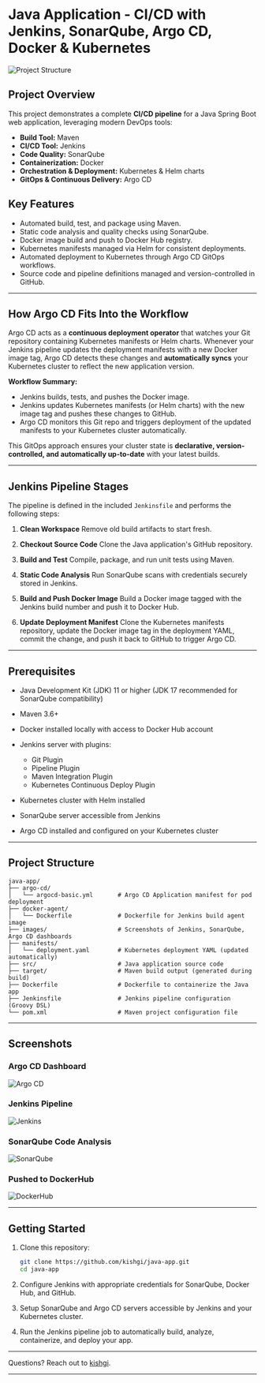 # Java Application - CI/CD with Jenkins, SonarQube, Argo CD, Docker & Kubernetes

![Project Structure](images/project-structure.png)

## Project Overview

This project demonstrates a complete **CI/CD pipeline** for a Java Spring Boot web application, leveraging modern DevOps tools:

- **Build Tool:** Maven
- **CI/CD Tool:** Jenkins
- **Code Quality:** SonarQube
- **Containerization:** Docker
- **Orchestration & Deployment:** Kubernetes & Helm charts
- **GitOps & Continuous Delivery:** Argo CD

## Key Features

- Automated build, test, and package using Maven.
- Static code analysis and quality checks using SonarQube.
- Docker image build and push to Docker Hub registry.
- Kubernetes manifests managed via Helm for consistent deployments.
- Automated deployment to Kubernetes through Argo CD GitOps workflows.
- Source code and pipeline definitions managed and version-controlled in GitHub.

---

## How Argo CD Fits Into the Workflow

Argo CD acts as a **continuous deployment operator** that watches your Git repository containing Kubernetes manifests or Helm charts. Whenever your Jenkins pipeline updates the deployment manifests with a new Docker image tag, Argo CD detects these changes and **automatically syncs** your Kubernetes cluster to reflect the new application version.

**Workflow Summary:**

- Jenkins builds, tests, and pushes the Docker image.
- Jenkins updates Kubernetes manifests (or Helm charts) with the new image tag and pushes these changes to GitHub.
- Argo CD monitors this Git repo and triggers deployment of the updated manifests to your Kubernetes cluster automatically.

This GitOps approach ensures your cluster state is **declarative, version-controlled, and automatically up-to-date** with your latest builds.

---

## Jenkins Pipeline Stages

The pipeline is defined in the included `Jenkinsfile` and performs the following steps:

1. **Clean Workspace**
   Remove old build artifacts to start fresh.

2. **Checkout Source Code**
   Clone the Java application's GitHub repository.

3. **Build and Test**
   Compile, package, and run unit tests using Maven.

4. **Static Code Analysis**
   Run SonarQube scans with credentials securely stored in Jenkins.

5. **Build and Push Docker Image**
   Build a Docker image tagged with the Jenkins build number and push it to Docker Hub.

6. **Update Deployment Manifest**
   Clone the Kubernetes manifests repository, update the Docker image tag in the deployment YAML, commit the change, and push it back to GitHub to trigger Argo CD.

---

## Prerequisites

- Java Development Kit (JDK) 11 or higher (JDK 17 recommended for SonarQube compatibility)
- Maven 3.6+
- Docker installed locally with access to Docker Hub account
- Jenkins server with plugins:

  - Git Plugin
  - Pipeline Plugin
  - Maven Integration Plugin
  - Kubernetes Continuous Deploy Plugin

- Kubernetes cluster with Helm installed
- SonarQube server accessible from Jenkins
- Argo CD installed and configured on your Kubernetes cluster

---

## Project Structure

```
java-app/
├── argo-cd/
│   └── argocd-basic.yml       # Argo CD Application manifest for pod deployment
├── docker-agent/
│   └── Dockerfile             # Dockerfile for Jenkins build agent image
├── images/                    # Screenshots of Jenkins, SonarQube, Argo CD dashboards
├── manifests/
│   └── deployment.yaml        # Kubernetes deployment YAML (updated automatically)
├── src/                       # Java application source code
├── target/                    # Maven build output (generated during build)
├── Dockerfile                 # Dockerfile to containerize the Java app
├── Jenkinsfile                # Jenkins pipeline configuration (Groovy DSL)
└── pom.xml                    # Maven project configuration file
```

---

## Screenshots

### Argo CD Dashboard

![Argo CD](images/argo-cd.png)

### Jenkins Pipeline

![Jenkins](images/jenkins.png)

### SonarQube Code Analysis

![SonarQube](images/sonarqube.png)

### Pushed to DockerHub

![DockerHub](images/dockerhub.png)

---

## Getting Started

1. Clone this repository:

   ```bash
   git clone https://github.com/kishgi/java-app.git
   cd java-app
   ```

2. Configure Jenkins with appropriate credentials for SonarQube, Docker Hub, and GitHub.

3. Setup SonarQube and Argo CD servers accessible by Jenkins and your Kubernetes cluster.

4. Run the Jenkins pipeline job to automatically build, analyze, containerize, and deploy your app.

---

Questions? Reach out to [kishgi](mailto:kishgi1234@gmail.com).

---

